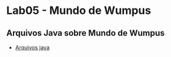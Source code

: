 # Lab05 - Mundo de Wumpus
## Arquivos Java sobre Mundo de Wumpus
* [Arquivos java](src/pt/c40task/l05wumpus)
